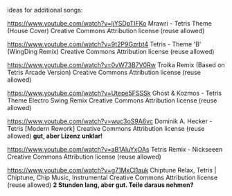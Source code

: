ideas for additional songs:

https://www.youtube.com/watch?v=ljYSDpTIFKo
Mrawri - Tetris Theme (House Cover)
Creative Commons Attribution license (reuse allowed)



https://www.youtube.com/watch?v=9t2P9Gzrbt4
Tetris - Theme 'B' (WingDing Remix)
Creative Commons Attribution license (reuse allowed)


https://www.youtube.com/watch?v=0vW73B7V0Rw
Troika Remix (Based on Tetris Arcade Version)
Creative Commons Attribution license (reuse allowed)


https://www.youtube.com/watch?v=Utepe5FSSSk
Ghost & Kozmos - Tetris Theme Electro Swing Remix
Creative Commons Attribution license (reuse allowed)


https://www.youtube.com/watch?v=wuc3oS9A6vc
Dominik A. Hecker - Tetris [Modern Rework]
Creative Commons Attribution license (reuse allowed)
**gut, aber Lizenz unklar!**



https://www.youtube.com/watch?v=aB1AluYxOAs
Tetris Remix - Nickseeen
Creative Commons Attribution license (reuse allowed)


https://www.youtube.com/watch?v=g71MxCl1auk
Chiptune Relax, Tetris | Chiptune, Chip Music, Instrumental
Creative Commons Attribution license (reuse allowed)
**2 Stunden lang, aber gut. Teile daraus nehmen?**